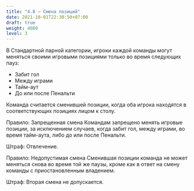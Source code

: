 ```yaml
---
title: "4.8 – Смена позиций"
date: 2021-10-01T22:30:50+07:00
draft: true
weight: 4080
level: 3
---
```


В Стандартной парной категории, игроки каждой команды могут меняться своими игровыми позициями только во время следующих пауз:

- Забит гол
- Между играми
- Тайм-аут
- До или после Пенальти

Команда считается сменившей позиции, когда оба игрока находятся в соответствующих позициях лицом к столу.

Правило: Запрещенная смена
Командам запрещено менять игровые позиции, за исключением случаев, когда забит гол, между
играми, во время тайм-аута, либо до или после Пенальти.

Штраф: Отвлечение.

Правило: Недопустимая смена
Сменившая позиции команда не может меняться снова во время той же паузы, кроме как в ответ на
смену команды с приостановленным владением.

Штраф: Вторая смена не допускается.